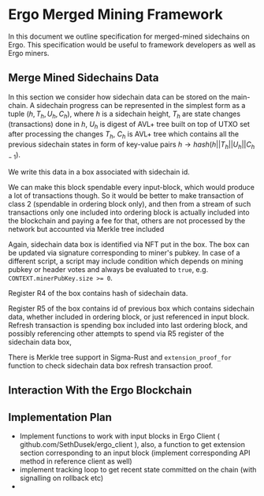 Ergo Merged Mining Framework
===============================

In this document we outline specification for merged-mined sidechains on Ergo. This specification would be useful to 
framework developers as well as Ergo miners.

Merge Mined Sidechains Data
---------------------------

In this section we consider how sidechain data can be stored on the main-chain. A sidechain progress can be represented in the simplest form as a tuple $(h, T_h, U_h, C_{h})$, where
$h$ is a sidechain height, $T_h$ are state changes (transactions) done in $h$, $U_h$ is digest of AVL+ tree built on top
of UTXO set after processing the changes $T_h$, $C_{h}$ is AVL+ tree which contains all the previous sidechain states in form
of key-value pairs $h \rightarrow hash(h || T_h || U_h || C_{h-1})$.

We write this data in a box associated with sidechain id. 

We can make this block spendable every input-block, which would produce a lot of transactions though. So it would be better
to make transaction of class 2 (spendable in ordering block only), and then from a stream of such transactions only one 
included into ordering block is actually included into the blockchain and paying a fee for that, others are not processed
by the network but accounted via Merkle tree included 

Again, sidechain data box is identified via NFT put in the box. The box can be updated via signature corresponding to 
miner's pubkey. In case of a different script, a script may include condition which depends on mining pubkey or 
header votes and always be evaluated to `true`, e.g. `CONTEXT.minerPubKey.size >= 0`. 

Register R4 of the box contains hash of sidechain data.

Register R5 of the box contains id of previous box which contains sidechain data, whether included in ordering block, 
or just referenced in input block. 
Refresh transaction is spending box included into last ordering block, and possibly referencing other attempts to spend 
via R5 register of the sidechain data box,

There is Merkle tree support in Sigma-Rust and `extension_proof_for` function to check sidechain data box refresh 
transaction proof.


Interaction With the Ergo Blockchain
------------------------------------


Implementation Plan
-------------------

* Implement functions to work with input blocks in Ergo Client ( github.com/SethDusek/ergo_client ), also, 
a function to get extension section corresponding to an input block (implement  corresponding API method 
in reference client as well)
* implement tracking loop to get recent state committed on the chain (with signalling on rollback etc)
* 
